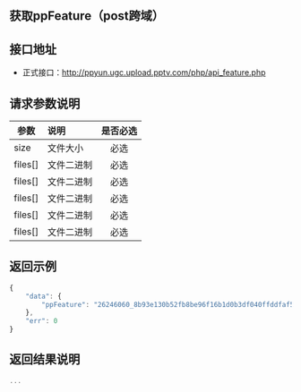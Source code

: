 获取ppFeature（post跨域）
----------

接口地址
----------
  * 正式接口：http://ppyun.ugc.upload.pptv.com/php/api_feature.php

请求参数说明
----------
|  参数         |说明          |是否必选|
| ------------- |:-------------|:-----:|
| size      | 文件大小 |必选|
| files[]   | 文件二进制 |必选    |
| files[]   | 文件二进制 |必选    |
| files[]   | 文件二进制 |必选    |
| files[]   | 文件二进制 |必选    |
| files[]   | 文件二进制 |必选    |
返回示例
----------
```javascript
{
    "data": {
        "ppFeature": "26246060_8b93e130b52fb8be96f16b1d0b3df040ffddfaf5"
    },
    "err": 0
}
```

返回结果说明
----------
```javascript
...
```